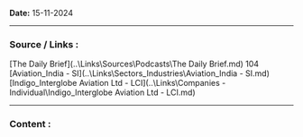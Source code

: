 
**Date:** 15-11-2024

---
### Source / Links : 
[The Daily Brief](..\Links\Sources\Podcasts\The Daily Brief.md) 104
[Aviation_India - SI](..\Links\Sectors_Industries\Aviation_India - SI.md)
[Indigo_Interglobe Aviation Ltd - LCI](..\Links\Companies - Individual\Indigo_Interglobe Aviation Ltd - LCI.md)



---
### Content : 



